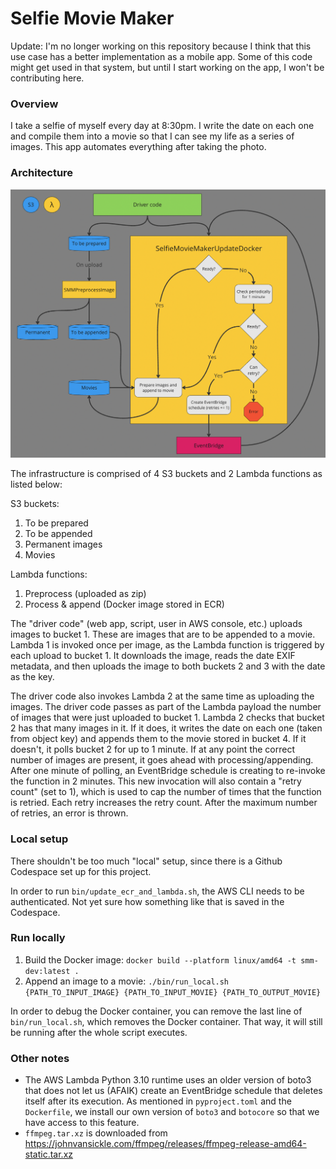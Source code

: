 # Selfie Movie Maker

Update: I'm no longer working on this repository because I think that this use case has a better implementation as a mobile app. Some of this code might get used in that system, but until I start working on the app, I won't be contributing here.

### Overview

I take a selfie of myself every day at 8:30pm. I write the date on each one and compile them into a movie so that I can see my life as a series of images. This app automates everything after taking the photo.

### Architecture

![Architecture diagram](architecture_diagram.png)

The infrastructure is comprised of 4 S3 buckets and 2 Lambda functions as listed below:

S3 buckets:

1. To be prepared
2. To be appended
3. Permanent images
4. Movies

Lambda functions:

1. Preprocess (uploaded as zip)
2. Process & append (Docker image stored in ECR)

The "driver code" (web app, script, user in AWS console, etc.) uploads images to bucket 1. These are images that are to be appended to a movie. Lambda 1 is invoked once per image, as the Lambda function is triggered by each upload to bucket 1. It downloads the image, reads the date EXIF metadata, and then uploads the image to both buckets 2 and 3 with the date as the key.

The driver code also invokes Lambda 2 at the same time as uploading the images. The driver code passes as part of the Lambda payload the number of images that were just uploaded to bucket 1. Lambda 2 checks that bucket 2 has that many images in it. If it does, it writes the date on each one (taken from object key) and appends them to the movie stored in bucket 4. If it doesn't, it polls bucket 2 for up to 1 minute. If at any point the correct number of images are present, it goes ahead with processing/appending. After one minute of polling, an EventBridge schedule is creating to re-invoke the function in 2 minutes. This new invocation will also contain a "retry count" (set to 1), which is used to cap the number of times that the function is retried. Each retry increases the retry count. After the maximum number of retries, an error is thrown.

### Local setup

There shouldn't be too much "local" setup, since there is a Github Codespace set up for this project.

In order to run `bin/update_ecr_and_lambda.sh`, the AWS CLI needs to be authenticated. Not yet sure how something like that is saved in the Codespace.

### Run locally

1. Build the Docker image: `docker build --platform linux/amd64 -t smm-dev:latest .`
2. Append an image to a movie: `./bin/run_local.sh {PATH_TO_INPUT_IMAGE} {PATH_TO_INPUT_MOVIE} {PATH_TO_OUTPUT_MOVIE}`

In order to debug the Docker container, you can remove the last line of `bin/run_local.sh`, which removes the Docker container. That way, it will still be running after the whole script executes.

### Other notes

- The AWS Lambda Python 3.10 runtime uses an older version of boto3 that does not let us (AFAIK) create an EventBridge schedule that deletes itself after its execution. As mentioned in `pyproject.toml` and the `Dockerfile`, we install our own version of `boto3` and `botocore` so that we have access to this feature.
- `ffmpeg.tar.xz` is downloaded from https://johnvansickle.com/ffmpeg/releases/ffmpeg-release-amd64-static.tar.xz
